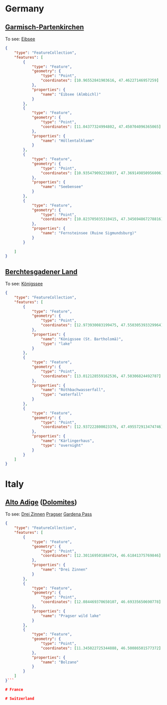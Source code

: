 # Germany

## [Garmisch-Partenkirchen](https://en.wikipedia.org/wiki/Garmisch-Partenkirchen)

To see:
[Eibsee](https://en.wikipedia.org/wiki/Eibsee)

```geojson
{
    "type": "FeatureCollection",
    "features": [
        {
            "type": "Feature",
            "geometry": {
                "type": "Point",
                "coordinates": [10.96552841903616, 47.46227146957259]
            },
            "properties": {
                "name": "Eibsee (Almbichl)"
            }
        },
        {
            "type": "Feature",
            "geometry": {
                "type": "Point",
                "coordinates": [11.04377324994802, 47.450704096365065]
            },
            "properties": {
                "name": "Höllentalklamm"
            }
        },
        {
            "type": "Feature",
            "geometry": {
                "type": "Point",
                "coordinates": [10.935479092238037, 47.369149850956006]
            },
            "properties": {
                "name": "Seebensee"                
            }
        },
        {
            "type": "Feature",
            "geometry": {
                "type": "Point",
                "coordinates": [10.823705035310415, 47.345694867278816]
            },
            "properties": {
                "name": "Fernsteinsee (Ruine Sigmundsburg)"                
            }
        }
        
    ]
}
```

## [Berchtesgadener Land](https://en.wikipedia.org/wiki/Berchtesgadener_Land)

To see:
[Königssee](https://en.wikipedia.org/wiki/K%C3%B6nigssee)

```geojson
{
    "type": "FeatureCollection",
    "features": [
        {
            "type": "Feature",
            "geometry": {
                "type": "Point",
                "coordinates": [12.973930083199475, 47.550305393329964]
            },
            "properties": {
                "name": "Königssee (St. Bartholomä)",
                "type": "lake"
            }
        },
        {
            "type": "Feature",
            "geometry": {
                "type": "Point",
                "coordinates": [13.012128559162536, 47.50306824492787]
            },
            "properties": {
                "name": "Röthbachwasserfall",
                "type": "waterfall"
            }
        },
        {
            "type": "Feature",
            "geometry": {
                "type": "Point",
                "coordinates": [12.937222800023376, 47.495572913474746]
            },
            "properties": {
                "name": "Kärlingerhaus",
                "type": "overnight"
            }
        }
    ]
}
```

# Italy
## [Alto Adige](https://en.wikipedia.org/wiki/South_Tyrol) ([Dolomites](https://en.wikipedia.org/wiki/Dolomites))

To see:
[Drei Zinnen](https://en.wikipedia.org/wiki/Tre_Cime_di_Lavaredo)
[Pragser](https://de.wikipedia.org/wiki/Pragser_Dolomiten)
[Gardena Pass](https://en.wikipedia.org/wiki/Gardena_Pass)

```geojson
{
    "type": "FeatureCollection",
    "features": [
        {
            "type": "Feature",
            "geometry": {
                "type": "Point",
                "coordinates": [12.301169501884724, 46.61841375769846]
            },
            "properties": {
                "name": "Drei Zinnen"
            }
        },
        {
            "type": "Feature",
            "geometry": {
                "type": "Point",
                "coordinates": [12.084469370650107, 46.69335650690778]
            },
            "properties": {
                "name": "Pragser wild lake" 
            }
        },
        {
            "type": "Feature",
            "geometry": {
                "type": "Point",
                "coordinates": [11.345022725344888, 46.50086501577372]
            },
            "properties": {
                "name": "Bolzano"                 
            }
        }
    ]
}```

# France

# Switzerland
